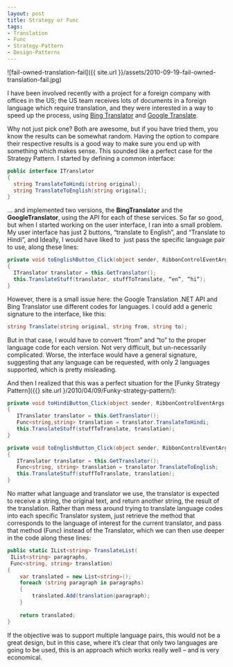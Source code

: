 ```yaml
---
layout: post
title: Strategy or Func
tags:
- Translation
- Func
- Strategy-Pattern
- Design-Patterns
---
```


![fail-owned-translation-fail]({{ site.url }}/assets/2010-09-19-fail-owned-translation-fail.jpg)

I have been involved recently with a project for a foreign company with offices in the US; the US team receives lots of documents in a foreign language which require translation, and they were interested in a way to speed up the process, using [Bing Translator](http://www.microsofttranslator.com/) and [Google Translate](http://translate.google.com/#).   

Why not just pick one? Both are awesome, but if you have tried them, you know the results can be somewhat random. Having the option to compare their respective results is a good way to make sure you end up with something which makes sense.  This sounded like a perfect case for the Strategy Pattern. I started by defining a common interface:  

``` csharp
public interface ITranslator
{
  string TranslateToHindi(string original);
  string TranslateToEnglish(string original);
}
``` 

… and implemented two versions, the **BingTranslator** and the **GoogleTranslator**, using the API for each of these services. So far so good, but when I started working on the user interface, I ran into a small problem. My user interface has just 2 buttons, “translate to English”, and “Translate to Hindi”, and Ideally, I would have liked to&#160; just pass the specific language pair to use, along these lines:

```  csharp
private void toEnglishButton_Click(object sender, RibbonControlEventArgs e)
{
  ITranslator translator = this.GetTranslator();
  this.TranslateStuff(translator, stuffToTranslate, “en”, “hi”);
}
``` 

<!--more-->

However, there is a small issue here: the Google Translation .NET API and Bing Translator use different codes for languages. I could add a generic signature to the interface, like this:

``` csharp
string Translate(string original, string from, string to);
``` 

But in that case, I would have to convert “from” and “to” to the proper language code for each version. Not very difficult, but un-necessarily complicated. Worse, the interface would have a general signature, suggesting that any language can be requested, with only 2 languages supported, which is pretty misleading.

And then I realized that this was a perfect situation for the [Funky Strategy Pattern]({{} site.url }/2010/04/09/Funky-strategy-pattern/):

```  csharp
private void toHindiButton_Click(object sender, RibbonControlEventArgs e)
{
   ITranslator translator = this.GetTranslator();
   Func<string,string> translation = translator.TranslateToHindi;
   this.TranslateStuff(stuffToTranslate, translation);
}

private void toEnglishButton_Click(object sender, RibbonControlEventArgs e)
{
   ITranslator translator = this.GetTranslator();
   Func<string, string> translation = translator.TranslateToEnglish;
   this.TranslateStuff(stuffToTranslate, translation);
}
``` 

No matter what language and translator we use, the translator is expected to receive a string, the original text, and return another string, the result of the translation. Rather than mess around trying to translate language codes into each specific Translator system, just retrieve the method that corresponds to the language of interest for the current translator, and pass that method (Func) instead of the Translator, which we can then use deeper in the code along these lines:

``` csharp
public static IList<string> TranslateList(
 IList<string> paragraphs,
 Func<string, string> translation)
{
    var translated = new List<string>();
    foreach (string paragraph in paragraphs)
    {
        translated.Add(translation(paragraph);
    }
    
    return translated;
}
``` 

If the objective was to support multiple language pairs, this would not be a great design, but in this case, where it’s clear that only two languages are going to be used, this is an approach which works really well – and is very economical.
